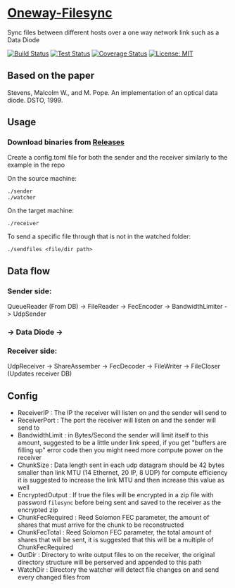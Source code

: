 # [Oneway-Filesync](https://github.com/danlapid/oneway-filesync/)

Sync files between different hosts over a one way network link such as a Data Diode

[![Build Status](https://github.com/danlapid/oneway-filesync/actions/workflows/build.yml/badge.svg)](https://github.com/danlapid/oneway-filesync/actions?query=workflow%3ABuild)
[![Test Status](https://github.com/danlapid/oneway-filesync/actions/workflows/test.yml/badge.svg)](https://github.com/danlapid/oneway-filesync/actions?query=workflow%3ATest)
[![Coverage Status](https://coveralls.io/repos/github/danlapid/oneway-filesync/badge.svg?branch=main)](https://coveralls.io/github/danlapid/oneway-filesync?branch=main)
[![License: MIT](https://img.shields.io/badge/License-MIT-green.svg)](https://opensource.org/licenses/MIT)

## Based on the paper

Stevens, Malcolm W., and M. Pope. An implementation of an optical data diode. DSTO, 1999.

## Usage

### Download binaries from [Releases](https://github.com/danlapid/oneway-filesync/releases)

Create a config.toml file for both the sender and the receiver similarly to the example in the repo

On the source machine:

```
./sender
./watcher
```

On the target machine:

```
./receiver
```

To send a specific file through that is not in the watched folder:

``` ./sendfiles <file/dir path> ```

## Data flow

### Sender side:

QueueReader (From DB) -> FileReader -> FecEncoder -> BandwidthLimiter -> UdpSender 

### -> Data Diode -> 

### Receiver side:

UdpReceiver -> ShareAssember -> FecDecoder -> FileWriter -> FileCloser (Updates receiver DB)

## Config

- ReceiverIP : The IP the receiver will listen on and the sender will send to
- ReceiverPort : The port the receiver will listen on and the sender will send to
- BandwidthLimit : in Bytes/Second the sender will limit itself to this amount, suggested to be a little under link speed, if you get "buffers are filling up" error code then you might need more compute power on the receiver
- ChunkSize : Data length sent in each udp datagram should be 42 bytes smaller than link MTU (14 Ethernet, 20 IP, 8 UDP) for compute efficiency it is suggested to increase the link MTU and then increase this value as well
- EncryptedOutput : If true the files will be encrypted in a zip file with password `filesync` before being sent and saved to the receiver as the encrypted zip
- ChunkFecRequired : Reed Solomon FEC parameter, the amount of shares that must arrive for the chunk to be reconstructed
- ChunkFecTotal : Reed Solomon FEC parameter, the total amount of shares that will be sent, it is suggested that this will be a multiple of ChunkFecRequired
- OutDir : Directory to write output files to on the receiver, the original directory structure will be perserved and appended to this path
- WatchDir : Directory the watcher will detect file changes on and send every changed files from

